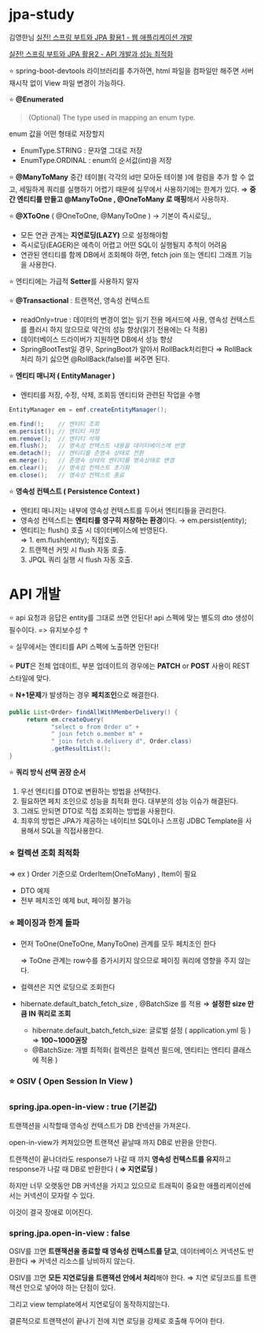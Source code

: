 # jpa-study
김영한님   [실전! 스프링 부트와 JPA 활용1 - 웹 애플리케이션 개발](https://www.inflearn.com/course/%EC%8A%A4%ED%94%84%EB%A7%81%EB%B6%80%ED%8A%B8-JPA-%ED%99%9C%EC%9A%A9-1/dashboard)

[실전! 스프링 부트와 JPA 활용2 - API 개발과 성능 최적화](https://www.inflearn.com/course/%EC%8A%A4%ED%94%84%EB%A7%81%EB%B6%80%ED%8A%B8-JPA-API%EA%B0%9C%EB%B0%9C-%EC%84%B1%EB%8A%A5%EC%B5%9C%EC%A0%81%ED%99%94/dashboard)


⭐  spring-boot-devtools 라이브러리를 추가하면, html 파일을 컴파일만 해주면 서버 재시작 없이
View 파일 변경이 가능하다.


⭐   **@Enumerated**  

>(Optional) The type used in mapping an enum type. 

enum 값을 어떤 형태로 저장할지 
- EnumType.STRING : 문자열 그대로 저장
- EnumType.ORDINAL : enum의 순서값(int)을 저장



⭐  **@ManyToMany**
    중간 테이블( 각각의 id만 모아둔 테이블 )에 컬럼을 추가 할 수 없고, 세밀하게 쿼리를 실행하기 어렵기 때문에 실무에서 사용하기에는 한계가 있다.
 ⇒ **중간 엔티티를 만들고 @ManyToOne , @OneToMany 로 매핑**해서 사용하자.
 
 
 ⭐  **@XToOne** ( @OneToOne, @ManyToOne ) → 기본이 즉시로딩,,

- 모든 연관 관계는 **지연로딩(LAZY)** 으로 설정해야함 
- 즉시로딩(EAGER)은 예측이 어렵고 어떤 SQL이 실행될지 추척이 어려움
- 연관된 엔티티를 함께 DB에서 조회해야 하면, fetch join 또는 엔티티 그래프 기능을 사용한다.

⭐  엔티티에는 가급적 **Setter**를 사용하지 말자

⭐  **@Transactional** : 트랜잭션, 영속성 컨텍스트

- readOnly=true : 데이터의 변경이 없는 읽기 전용 메서드에 사용, 영속성 컨텍스트를 플러시 하지 않으므로 약간의 성능 향상(읽기 전용에는 다 적용)
- 데이터베이스 드라이버가 지원하면 DB에서 성능 향상
- SpringBootTest일 경우,  SpringBoot가 알아서 RollBack처리한다 ⇒ RollBack처리 하기 싫으면 @RollBack(false)를 써주면 된다.

⭐  **엔티티 매니저 ( EntityManager )**

- 엔티티를 저장, 수정, 삭제, 조회등 엔티티와 관련된 작업을 수행

```java
EntityManager em = emf.createEntityManager();

em.find();    // 엔티티 조회
em.persist(); // 엔티티 저장
em.remove();  // 엔티티 삭제
em.flush();   // 영속성 컨텍스트 내용을 데이터베이스에 반영
em.detach();  // 엔티티를 준영속 상태로 전환
em.merge();   // 준영속 상태의 엔티티를 영속상태로 변경
em.clear();   // 영속성 컨텍스트 초기화
em.close();   // 영속성 컨텍스트 종료

```

⭐  **영속성 컨텍스트 ( Persistence Context )**

- 엔티티 매니저는 내부에 영속성 컨텍스트를 두어서 엔티티들을 관리한다.
- 영속성 컨텍스트는 **엔티티를 영구히 저장하는 환경**이다.  →  em.persist(entity);
- 엔티티는 flush() 호출 시 데이터베이스에 반영된다.   
   ⇒  1. em.flush(entity); 직접호출.  
      2. 트랜잭션 커밋 시 flush 자동 호출.    
      3. JPQL 쿼리 실행 시 flush 자동 호출. 


# API 개발

⭐ api 요청과 응답은 entity를 그대로 쓰면 안된다!
   api 스펙에 맞는 별도의 dto 생성이 필수이다. => 유지보수성 ↑

⭐  실무에서는 엔티티를 API 스펙에 노출하면 안된다!

⭐  **PUT**은 전체 업데이트, 부분 업데이트의 경우에는 **PATCH** or **POST** 사용이 REST 스타일에 맞다.

⭐  **N+1문제**가 발생하는 경우 **페치조인**으로 해결한다.

```java
public List<Order> findAllWithMemberDelivery() {
	 return em.createQuery(
			"select o from Order o" +
			" join fetch o.member m" +
			" join fetch o.delivery d", Order.class)
			.getResultList();
}
```

⭐  **쿼리 방식 선택 권장 순서**

1. 우선 엔티티를 DTO로 변환하는 방법을 선택한다.
2. 필요하면 페치 조인으로 성능을 최적화 한다. 대부분의 성능 이슈가 해결된다.
3. 그래도 안되면 DTO로 직접 조회하는 방법을 사용한다.
4. 최후의 방법은 JPA가 제공하는 네이티브 SQL이나 스프링 JDBC Template을 사용해서 SQL을 직접사용한다.

### ⭐  **컬렉션 조회 최적화**

⇒ ex ) Order 기준으로 OrderItem(OneToMany) , Item이 필요

- DTO 예제
- 전부 페치조인 예제 but, 페이징 불가능

### ⭐  **페이징과 한계 돌파**

- 먼저 ToOne(OneToOne, ManyToOne) 관계를 모두 페치조인 한다

    ⇒ ToOne 관계는 row수를 증가시키지 않으므로 페이징 쿼리에 영향을 주지 않는다.

- 컬렉션은 지연 로딩으로 조회한다
- hibernate.default_batch_fetch_size , @BatchSize 를 적용 ⇒ **설정한 size 만큼 IN 쿼리로 조회**
    - hibernate.default_batch_fetch_size: 글로벌 설정 ( application.yml 등 ) ⇒ **100~1000권장**
    - @BatchSize: 개별 최적화( 컬렉션은 컬렉션 필드에, 엔티티는 엔티티 클래스에 적용 )


### ⭐  OSIV ( Open Session In View )

### spring.jpa.open-in-view : true (기본값)

트랜잭션을 시작할때 영속성 컨텍스트가 DB 컨넥션을 가져온다.

open-in-view가 켜져있으면 트랜잭션 끝날때 까지 DB로 반환을 안한다.

트랜잭션이 끝나더라도 response가 나갈 때 까지 **영속성 컨텍스트를 유지**하고 response가 나갈 때 DB로 반환한다 ( **⇒ 지연로딩** )

하지만 너무 오랫동안 DB 커넥션을 가지고 있으므로 트래픽이 중요한 애플리케이션에서는 커넥션이 모자랄 수 있다.

이것이 결국 장애로 이어진다.

### spring.jpa.open-in-view : false

OSIV를 끄면 **트랜잭션을 종료할 때 영속성 컨텍스트를 닫고**, 데이터베이스 커넥션도 반환한다
⇒ 커넥션 리소스를 낭비하지 않는다.

OSIV를 끄면 **모든 지연로딩을 트랜잭션 안에서 처리**해야 한다. ⇒ 지연 로딩코드를 트랜잭션 안으로 넣어야 하는 단점이 있다. 

그리고 view template에서 지연로딩이 동작하지않는다. 

결론적으로 트랜잭션이 끝나기 전에 지연 로딩을 강제로 호출해 두어야 한다.
